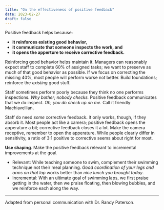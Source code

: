 ```yaml
---
title: "On the effectiveness of positive feedback"
date: 2023-02-27
draft: false
---
```


Positive feedback helps because:

- **it reinforces existing good behavior,**
- **it communicate that someone inspects the work, and**
- **it opens the apperture to receive corrective feedback.**

Reinforcing good behavior helps maintain it. Managers can reasonably expect staff to complete 60% of assigned tasks; we want to preserve as much of that good behavior as possible. If we focus on correcting the missing 40%, most people will perform worse not better. Build foundations; reinforce the _existing_ good stuff.

Staff sometimes perform poorly because they think no one performs inspections. _Why bother; nobody checks._ Positive feedback communicates that we do inspect. _Oh, you do check up on me._ Call it friendly Machiavellian.

Staff do need _some_ corrective feedback. It only works, though, if they absorb it. Most people act like a camera; positive feedback opens the apperature a bit; corrective feedback closes it a lot. Make the camera receptive, remember to open the apperature. While people clearly differ in sensitivity, a ratio of 3:1 positive to corrective seems about right for most.

**Use shaping**. Make the positive feedback relevant to incremental improvements at the goal. 
* Relevant: While teaching someone to swim, complement their swimming technique not their meal planning. _Good coordination of your legs and arms on that lap_ works better than _nice lunch you brought today_.
* Incremental: With an ultimate goal of swimming laps, we first praise getting in the water, then we praise floating, then blowing bubbles, and we reinforce each along the way. 

---

Adapted from personal communication with Dr. Randy Paterson.

